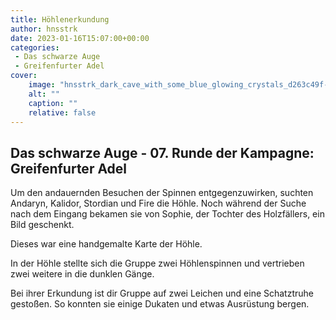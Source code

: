 ```yaml
---
title: Höhlenerkundung
author: hnsstrk
date: 2023-01-16T15:07:00+00:00
categories:
 - Das schwarze Auge
 - Greifenfurter Adel
cover:
    image: "hnsstrk_dark_cave_with_some_blue_glowing_crystals_d263c49f-3809-4e9c-9d90-857c087937d5-768x512.png"
    alt: ""
    caption: ""
    relative: false
---
```


## Das schwarze Auge - 07. Runde der Kampagne: Greifenfurter Adel

Um den andauernden Besuchen der Spinnen entgegenzuwirken, suchten Andaryn, Kalidor, Stordian und Fire die Höhle. Noch während der Suche nach dem Eingang bekamen sie von Sophie, der Tochter des Holzfällers, ein Bild geschenkt.

Dieses war eine handgemalte Karte der Höhle.

In der Höhle stellte sich die Gruppe zwei Höhlenspinnen und vertrieben zwei weitere in die dunklen Gänge.

Bei ihrer Erkundung ist dir Gruppe auf zwei Leichen und eine Schatztruhe gestoßen. So konnten sie einige Dukaten und etwas Ausrüstung bergen.